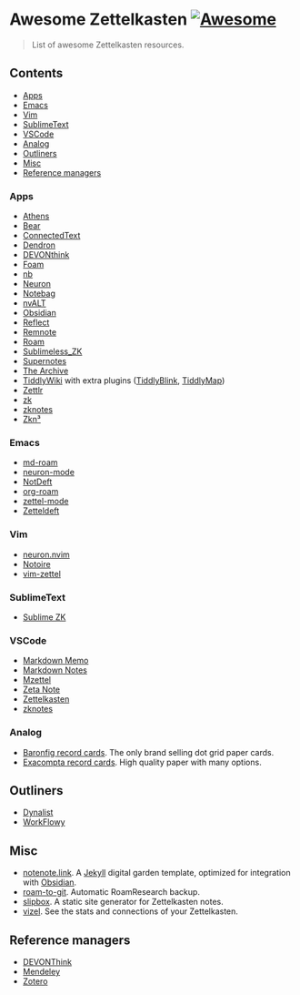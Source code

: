 # Awesome Zettelkasten [![Awesome](https://cdn.rawgit.com/sindresorhus/awesome/d7305f38d29fed78fa85652e3a63e154dd8e8829/media/badge.svg)](https://github.com/sindresorhus/awesome)

> List of awesome Zettelkasten resources.

## Contents

- [Apps](#apps)
- [Emacs](#emacs)
- [Vim](#vim)
- [SublimeText](#sublimetext)
- [VSCode](#vscode)
- [Analog](#analog)
- [Outliners](#outliners)
- [Misc](#misc)
- [Reference managers](#reference-managers)

### Apps

- [Athens](https://github.com/athensresearch/athens)
- [Bear](https://bear.app)
- [ConnectedText](http://www.connectedtext.com/)
- [Dendron](https://github.com/dendronhq/dendron)
- [DEVONthink](http://www.devontechnologies.com/products/devonthink/)
- [Foam](https://www.producthunt.com/posts/foam)
- [nb](https://github.com/xwmx/nb)
- [Neuron](https://neuron.zettel.page/)
- [Notebag](https://notebag.app/)
- [nvALT](http://brettterpstra.com/projects/nvalt/)
- [Obsidian](https://obsidian.md)
- [Reflect](https://reflect.app)
- [Remnote](https://www.remnote.io/homepage)
- [Roam](https://roamresearch.com)
- [Sublimeless_ZK](https://github.com/renerocksai/sublimeless_zk)
- [Supernotes](https://supernotes.app)
- [The Archive](https://zettelkasten.de/the-archive/)
- [TiddlyWiki](https://tiddlywiki.com) with extra plugins ([TiddlyBlink](https://giffmex.org/gifts/tiddlyblink.html), [TiddlyMap](http://tiddlymap.org))
- [Zettlr](https://zettlr.com/)
- [zk](https://github.com/AndrewCopeland/zettelkasten)
- [zknotes](https://github.com/bburdette/zknotes)
- [Zkn³](http://zettelkasten.danielluedecke.de/en/)

### Emacs

- [md-roam](https://github.com/nobiot/md-roam)
- [neuron-mode](https://github.com/felko/neuron-mode)
- [NotDeft](https://github.com/hasu/notdeft)
- [org-roam](https://www.orgroam.com)
- [zettel-mode](https://github.com/vifon/zettel-mode)
- [Zetteldeft](https://www.eliasstorms.net/zetteldeft/)

### Vim

- [neuron.nvim](https://github.com/oberblastmeister/neuron.nvim)
- [Notoire](https://github.com/KevinBockelandt/notoire)
- [vim-zettel](https://github.com/michal-h21/vim-zettel)

### SublimeText

- [Sublime ZK](https://github.com/renerocksai/sublime_zk)

### VSCode

- [Markdown Memo](https://marketplace.visualstudio.com/items?itemName=svsool.markdown-memo)
- [Markdown Notes](https://marketplace.visualstudio.com/items?itemName=maxedmands.vscode-zettel-markdown-notes)
- [Mzettel](https://marketplace.visualstudio.com/items?itemName=monferrand.mzettel)
- [Zeta Note](https://marketplace.visualstudio.com/items?itemName=arr.zeta-note)
- [Zettelkasten](https://marketplace.visualstudio.com/items?itemName=nergal-perm.zettelkasten)
- [zknotes](https://marketplace.visualstudio.com/items?itemName=sheilacat.zknotes)

### Analog

- [Baronfig record cards](https://www.baronfig.com/products/strategist?subset=workspace%20essentials&variant=1047391371289). The only brand selling dot grid paper cards.
- [Exacompta record cards](https://www.exacompta.com/en/cat/012060/record-cards). High quality paper with many options.

## Outliners

- [Dynalist](https://dynalist.io)
- [WorkFlowy](https://workflowy.com/list-maker/)

## Misc

- [notenote.link](https://github.com/Maxence-L/notenote.link). A [Jekyll](https://jekyllrb.com) digital garden template, optimized for integration with [Obsidian](https://obsidian.md).
- [roam-to-git](https://github.com/MatthieuBizien/roam-to-git). Automatic RoamResearch backup.
- [slipbox](https://github.com/lggruspe/slipbox). A static site generator for Zettelkasten notes.
- [vizel](https://github.com/BasilPH/vizel). See the stats and connections of your Zettelkasten.

## Reference managers

- [DEVONThink](https://www.devontechnologies.com/apps/devonthink)
- [Mendeley](https://www.mendeley.com/)
- [Zotero](https://www.zotero.org/)
